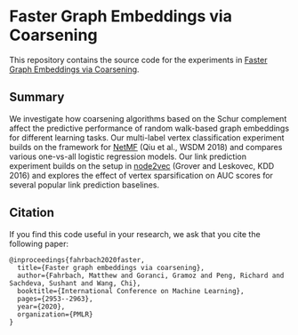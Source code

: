 # Faster Graph Embeddings via Coarsening

This repository contains the source code for the experiments in
[Faster Graph Embeddings via Coarsening](https://arxiv.org/abs/2007.02817).

## Summary

We investigate how coarsening algorithms based on the Schur complement affect
the predictive performance of random walk-based graph embeddings for different
learning tasks.
Our multi-label vertex classification experiment builds on the framework for
[NetMF](https://arxiv.org/abs/1710.02971) (Qiu et al., WSDM 2018)
and compares various one-vs-all logistic regression models.
Our link prediction experiment builds on the setup in
[node2vec](https://arxiv.org/abs/1607.00653) (Grover and Leskovec, KDD 2016)
and explores the effect of vertex sparsification on AUC scores for several
popular link prediction baselines.

## Citation

If you find this code useful in your research, we ask that you cite the
following paper:

```
@inproceedings{fahrbach2020faster,
  title={Faster graph embeddings via coarsening},
  author={Fahrbach, Matthew and Goranci, Gramoz and Peng, Richard and Sachdeva, Sushant and Wang, Chi},
  booktitle={International Conference on Machine Learning},
  pages={2953--2963},
  year={2020},
  organization={PMLR}
}
```
